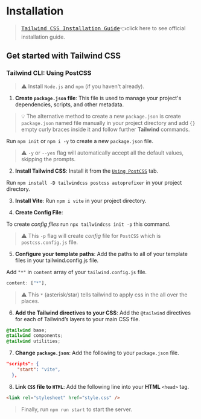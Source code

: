 # Installation

> <kbd>[Tailwind CSS Installation Guide](https://tailwindcss.com/docs/installation)</kbd>👈click here to see official installation guide.

## Get started with Tailwind CSS

### Tailwind CLI: Using PostCSS

> ⚠️ Install `Node.js` and `npm` (if you haven't already).

1. **Create `package.json` file**: This file is used to manage your project's dependencies, scripts, and other metadata.

> 💡 The alternative method to create a new `package.json` is create `package.json` named file manually in your project directory and add `{}` empty curly braces inside it and follow further **Tailwind** commands.

Run `npm init` or `npm i -y` to create a new `package.json` file.

> ⚠️ `-y` or `--yes` flag will automatically accept all the default values, skipping the prompts.

2. **Install Tailwind CSS**: Install it from the [`Using PostCSS`](https://tailwindcss.com/docs/installation/using-postcss) tab.

Run `npm install -D tailwindcss postcss autoprefixer` in your project directory.

3. **Install Vite**:
Run `npm i vite` in your project directory.

4. **Create Config File**:

To create _config files_ run `npx tailwindcss init -p` this command.

> ⚠️ This `-p` flag will create _config_ file for `PostCSS` which is `postcss.config.js` file.

5. **Configure your template paths**: Add the paths to all of your template files in your tailwind.config.js file.

Add `"*"` in `content` array of your `tailwind.config.js` file.

```js tailwind.config.js
content: ["*"],
```

> ⚠️ This `*` (asterisk/star) tells tailwind to apply css in the all over the places.

6. **Add the Tailwind directives to your CSS**: Add the `@tailwind` directives for each of Tailwind’s layers to your main CSS file.

```css syle.css
@tailwind base;
@tailwind components;
@tailwind utilities;
```

7. **Change `package.json`**:
Add the following to your `package.json` file.

```json
"scripts": {
    "start": "vite",
  },
```

8. **Link `CSS` file to `HTML`**: Add the following line into your **HTML** `<head>` tag.

```html index.html
<link rel="stylesheet" href="style.css" />
```

> Finally, run `npm run start` to start the server.
